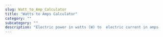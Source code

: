 ```yaml
---
slug: Watt_to_Amp_Calculator
title: "Watts to Amps Calculator"
category: ""
subcategory: ""
description: "Electric power in watts (W) to  electric current in amps (A) calculator."
---
```


